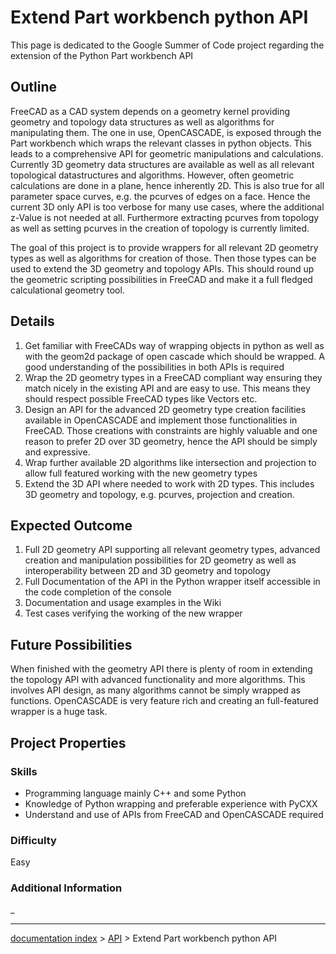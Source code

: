 # Extend Part workbench python API
This page is dedicated to the Google Summer of Code project regarding the extension of the Python Part workbench API

## Outline

FreeCAD as a CAD system depends on a geometry kernel providing geometry and topology data structures as well as algorithms for manipulating them. The one in use, OpenCASCADE, is exposed through the Part workbench which wraps the relevant classes in python objects. This leads to a comprehensive API for geometric manipulations and calculations. Currently 3D geometry data structures are available as well as all relevant topological datastructures and algorithms. However, often geometric calculations are done in a plane, hence inherently 2D. This is also true for all parameter space curves, e.g. the pcurves of edges on a face. Hence the current 3D only API is too verbose for many use cases, where the additional z-Value is not needed at all. Furthermore extracting pcurves from topology as well as setting pcurves in the creation of topology is currently limited.

The goal of this project is to provide wrappers for all relevant 2D geometry types as well as algorithms for creation of those. Then those types can be used to extend the 3D geometry and topology APIs. This should round up the geometric scripting possibilities in FreeCAD and make it a full fledged calculational geometry tool.

## Details

1.  Get familiar with FreeCADs way of wrapping objects in python as well as with the geom2d package of open cascade which should be wrapped. A good understanding of the possibilities in both APIs is required
2.  Wrap the 2D geometry types in a FreeCAD compliant way ensuring they match nicely in the existing API and are easy to use. This means they should respect possible FreeCAD types like Vectors etc.
3.  Design an API for the advanced 2D geometry type creation facilities available in OpenCASCADE and implement those functionalities in FreeCAD. Those creations with constraints are highly valuable and one reason to prefer 2D over 3D geometry, hence the API should be simply and expressive.
4.  Wrap further available 2D algorithms like intersection and projection to allow full featured working with the new geometry types
5.  Extend the 3D API where needed to work with 2D types. This includes 3D geometry and topology, e.g. pcurves, projection and creation.

## Expected Outcome 

1.  Full 2D geometry API supporting all relevant geometry types, advanced creation and manipulation possibilities for 2D geometry as well as interoperability between 2D and 3D geometry and topology
2.  Full Documentation of the API in the Python wrapper itself accessible in the code completion of the console
3.  Documentation and usage examples in the Wiki
4.  Test cases verifying the working of the new wrapper

## Future Possibilities 

When finished with the geometry API there is plenty of room in extending the topology API with advanced functionality and more algorithms. This involves API design, as many algorithms cannot be simply wrapped as functions. OpenCASCADE is very feature rich and creating an full-featured wrapper is a huge task.

## Project Properties 

### Skills

-   Programming language mainly C++ and some Python
-   Knowledge of Python wrapping and preferable experience with PyCXX
-   Understand and use of APIs from FreeCAD and OpenCASCADE required

### Difficulty

Easy

### Additional Information 

_

---
[documentation index](../README.md) > [API](Category_API.md) > Extend Part workbench python API
